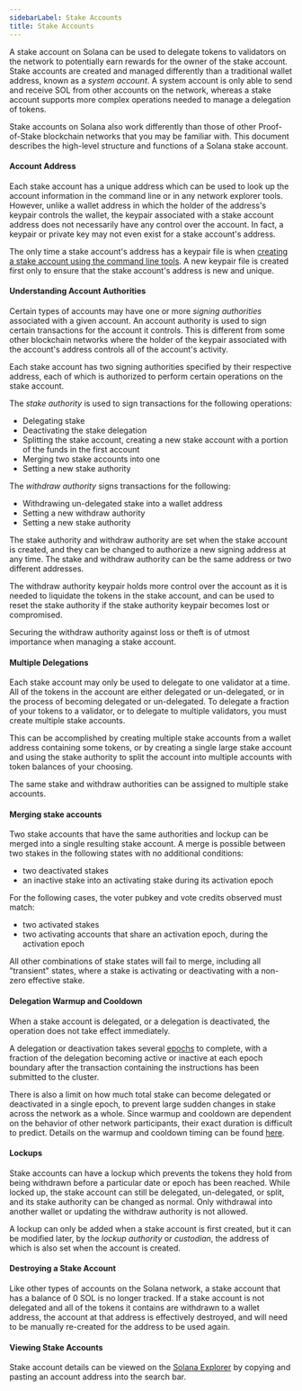 ```yaml
---
sidebarLabel: Stake Accounts
title: Stake Accounts
---
```


A stake account on Solana can be used to delegate tokens to validators on the
network to potentially earn rewards for the owner of the stake account. Stake
accounts are created and managed differently than a traditional wallet address,
known as a _system account_. A system account is only able to send and receive
SOL from other accounts on the network, whereas a stake account supports more
complex operations needed to manage a delegation of tokens.

Stake accounts on Solana also work differently than those of other
Proof-of-Stake blockchain networks that you may be familiar with. This document
describes the high-level structure and functions of a Solana stake account.

#### Account Address

Each stake account has a unique address which can be used to look up the account
information in the command line or in any network explorer tools. However,
unlike a wallet address in which the holder of the address's keypair controls
the wallet, the keypair associated with a stake account address does not
necessarily have any control over the account. In fact, a keypair or private key
may not even exist for a stake account's address.

The only time a stake account's address has a keypair file is when
[creating a stake account using the command line tools](../cli/delegate-stake.md#create-a-stake-account).
A new keypair file is created first only to ensure that the stake account's
address is new and unique.

#### Understanding Account Authorities

Certain types of accounts may have one or more _signing authorities_ associated
with a given account. An account authority is used to sign certain transactions
for the account it controls. This is different from some other blockchain
networks where the holder of the keypair associated with the account's address
controls all of the account's activity.

Each stake account has two signing authorities specified by their respective
address, each of which is authorized to perform certain operations on the stake
account.

The _stake authority_ is used to sign transactions for the following operations:

- Delegating stake
- Deactivating the stake delegation
- Splitting the stake account, creating a new stake account with a portion of
  the funds in the first account
- Merging two stake accounts into one
- Setting a new stake authority

The _withdraw authority_ signs transactions for the following:

- Withdrawing un-delegated stake into a wallet address
- Setting a new withdraw authority
- Setting a new stake authority

The stake authority and withdraw authority are set when the stake account is
created, and they can be changed to authorize a new signing address at any time.
The stake and withdraw authority can be the same address or two different
addresses.

The withdraw authority keypair holds more control over the account as it is
needed to liquidate the tokens in the stake account, and can be used to reset
the stake authority if the stake authority keypair becomes lost or compromised.

Securing the withdraw authority against loss or theft is of utmost importance
when managing a stake account.

#### Multiple Delegations

Each stake account may only be used to delegate to one validator at a time. All
of the tokens in the account are either delegated or un-delegated, or in the
process of becoming delegated or un-delegated. To delegate a fraction of your
tokens to a validator, or to delegate to multiple validators, you must create
multiple stake accounts.

This can be accomplished by creating multiple stake accounts from a wallet
address containing some tokens, or by creating a single large stake account and
using the stake authority to split the account into multiple accounts with token
balances of your choosing.

The same stake and withdraw authorities can be assigned to multiple stake
accounts.

#### Merging stake accounts

Two stake accounts that have the same authorities and lockup can be merged into
a single resulting stake account. A merge is possible between two stakes in the
following states with no additional conditions:

- two deactivated stakes
- an inactive stake into an activating stake during its activation epoch

For the following cases, the voter pubkey and vote credits observed must match:

- two activated stakes
- two activating accounts that share an activation epoch, during the activation
  epoch

All other combinations of stake states will fail to merge, including all
"transient" states, where a stake is activating or deactivating with a non-zero
effective stake.

#### Delegation Warmup and Cooldown

When a stake account is delegated, or a delegation is deactivated, the operation
does not take effect immediately.

A delegation or deactivation takes several [epochs](../terminology.md#epoch) to
complete, with a fraction of the delegation becoming active or inactive at each
epoch boundary after the transaction containing the instructions has been
submitted to the cluster.

There is also a limit on how much total stake can become delegated or
deactivated in a single epoch, to prevent large sudden changes in stake across
the network as a whole. Since warmup and cooldown are dependent on the behavior
of other network participants, their exact duration is difficult to predict.
Details on the warmup and cooldown timing can be found
[here](../cluster/stake-delegation-and-rewards.md#stake-warmup-cooldown-withdrawal).

#### Lockups

Stake accounts can have a lockup which prevents the tokens they hold from being
withdrawn before a particular date or epoch has been reached. While locked up,
the stake account can still be delegated, un-delegated, or split, and its stake
authority can be changed as normal. Only withdrawal into another wallet or
updating the withdraw authority is not allowed.

A lockup can only be added when a stake account is first created, but it can be
modified later, by the _lockup authority_ or _custodian_, the address of which
is also set when the account is created.

#### Destroying a Stake Account

Like other types of accounts on the Solana network, a stake account that has a
balance of 0 SOL is no longer tracked. If a stake account is not delegated and
all of the tokens it contains are withdrawn to a wallet address, the account at
that address is effectively destroyed, and will need to be manually re-created
for the address to be used again.

#### Viewing Stake Accounts

Stake account details can be viewed on the
[Solana Explorer](http://explorer.solana.com/accounts) by copying and pasting an
account address into the search bar.
